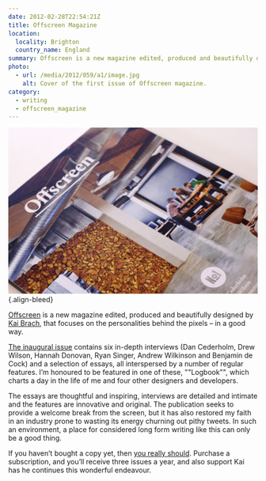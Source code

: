 ```yaml
---
date: 2012-02-28T22:54:21Z
title: Offscreen Magazine
location:
  locality: Brighton
  country_name: England
summary: Offscreen is a new magazine edited, produced and beautifully designed by Kai Brach, focusing on the personalities behind the pixels – in a good way.
photo:
  - url: /media/2012/059/a1/image.jpg
    alt: Cover of the first issue of Offscreen magazine.
category:
  - writing
  - offscreen_magazine
---
```


[![Cover of the first issue of Offscreen magazine.](/media/2012/059/a1/image.jpg "Cover of Issue No1. Photograph: Kai Brach.")](https://www.flickr.com/photos/brakai295/6873407277/)
{.align-bleed}

[Offscreen][1] is a new magazine edited, produced and beautifully designed by [Kai Brach][2], that focuses on the personalities behind the pixels – in a good way.

[The inaugural issue][3] contains six in-depth interviews (Dan Cederholm, Drew Wilson, Hannah Donovan, Ryan Singer, Andrew Wilkinson and Benjamin de Cock) and a selection of essays, all interspersed by a number of regular features. I’m honoured to be featured in one of these, ""Logbook"", which charts a day in the life of me and four other designers and developers.

The essays are thoughtful and inspiring, interviews are detailed and intimate and the features are innovative and original. The publication seeks to provide a welcome break from the screen, but it has also restored my faith in an industry prone to wasting its energy churning out pithy tweets. In such an environment, a place for considered long form writing like this can only be a good thing.

If you haven’t bought a copy yet, then [you really should][1]. Purchase a subscription, and you’ll receive three issues a year, and also support Kai has he continues this wonderful endeavour.

[1]: http://www.offscreenmag.com/
[2]: http://brizk.com/
[3]: http://www.offscreenmag.com/issue1/
